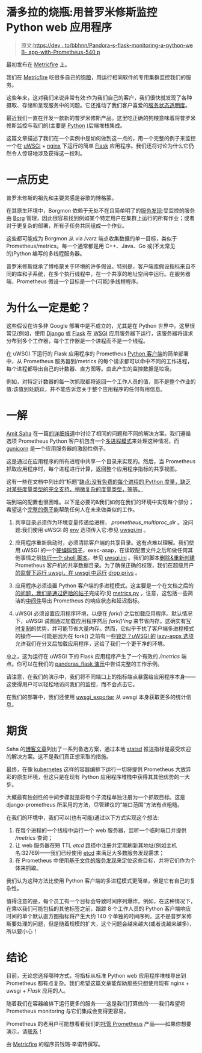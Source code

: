 # 潘多拉的烧瓶:用普罗米修斯监控 Python web 应用程序

> 原文:[https://dev . to/bbhnn/Pandora-s-flask-monitoring-a-python-we B- app-with-Prometheus-540 p](https://dev.to/bbhnn/pandora-s-flask-monitoring-a-python-web-app-with-prometheus-540p)

最初发布在 [Metricfire](https://www.metricfire.com/prometheus-tutorials/monitoring-python-web-app) 上。

我们在 [Metricfire](https://www.metricfire.com/) 吃很多自己的[狗粮](https://en.wikipedia.org/wiki/Eating_your_own_dog_food#Origin_of_the_term)，用运行相同软件的专用集群监控我们的服务。

这些年来，这对我们来说非常有效:作为我们自己的客户，我们很快就发现了各种摄取、存储和呈现服务中的问题。它还推动了我们客户喜爱的[服务状态透明度](https://www.atlassian.com/blog/statuspage/system-metrics-transparency)。

最近我们一直在开发一款新的普罗米修斯产品。这里吃正确的狗粮意味着将普罗米修斯监控与我们的(主要是 [Python](https://www.hostedgraphite.com/blog/developing-and-deploying-python-in-private-repos) )后端堆栈集成。

这篇文章描述了我们在一个实例中是如何做到这一点的，用一个完整的例子来监控一个在 [uWSGI](https://uwsgi-docs.readthedocs.io/) + [nginx](https://www.nginx.com/) 下运行的简单 [Flask](http://flask.pocoo.org/) 应用程序。我们还将讨论为什么它仍然令人惊讶地涉及获得这一权利。

# [](#a-little-history)一点历史

普罗米修斯的祖先和主要灵感是谷歌的博格蒙。

在其原生环境中，Borgmon 依赖于无处不在且简单明了的[服务发现](https://en.wikipedia.org/wiki/Service_discovery):受监控的服务由 [Borg](https://ai.google/research/pubs/pub43438) 管理，因此很容易找到例如某个特定用户在集群上运行的所有作业；或者对于更复杂的部署，所有子任务共同组成一个作业。

这些都可能成为 Borgmon 从 via /varz 端点收集数据的单一目标，类似于 Prometheus/metrics。每一个通常都是用 C++、Java、Go 或(不太常见的)Python 编写的多线程服务器。

普罗米修斯继承了博格蒙关于环境的许多假设。特别是，客户端库假设指标来自不同的库和子系统，在多个执行线程中，在一个共享的地址空间中运行。在服务器端，Prometheus 假设一个目标是一个(可能)多线程程序。

# [](#why-did-it-have-to-be-snakes)为什么一定是蛇？

这些假设在许多非 Google 部署中是不成立的，尤其是在 Python 世界中。这里很常见(例如，使用 [Django](https://www.djangoproject.com/) 或 [Flask](http://flask.pocoo.org/) 在 [WSGI](https://wsgi.readthedocs.io/en/latest/what.html) 应用服务器下运行，该服务器将请求分布到多个工作器，每个工作器是一个进程而不是一个线程。

在 uWSGI 下运行的 Flask 应用程序的 Prometheus [Python 客户端](https://github.com/prometheus/client_python)的简单部署中，从 Prometheus 服务器到/metrics 的每个请求都可以命中不同的工作进程，每个进程都导出自己的计数器、直方图等。由此产生的监控数据是垃圾。

例如，对特定计数器的每一次抓取都将返回一个工作人员的值，而不是整个作业的值:该值到处跳跃，并不能告诉您关于整个应用程序的任何有用信息。

# [](#a-solution)一解

[Amit Saha](https://echorand.me/) 在一篇[的详细报道](https://echorand.me/your-options-for-monitoring-multi-process-python-applications-with-prometheus.html)中讨论了相同的问题和不同的解决方案。我们遵循选项 Prometheus Python 客户机包含一个[多进程模式](https://github.com/prometheus/client_python#multiprocess-mode-gunicorn)来处理这种情况，而 [gunicorn](https://gunicorn.org/) 是一个应用服务器的激励性例子。

这是通过在应用程序的所有进程中共享一个目录来实现的。然后，当 Prometheus 抓取应用程序时，每个进程进行计算，返回整个应用程序指标的共享视图。

这有一些在文档中列出的“标题”[缺点:没有免费的每个进程的 Python 度量，缺乏对某些度量类型的完全支持，稍微复杂的度量类型，等等。](https://github.com/prometheus/client_python#multiprocess-mode-gunicorn)

端到端的配置也很困难。以下是必要的&我们如何在我们的环境中实现每个部分；希望这个[完整的例子](https://github.com/hostedgraphite/pandoras_flask)能帮助任何人在未来做类似的工作。

1.  共享目录必须作为环境变量传递给进程， *prometheus_multiproc_dir* 。没问题:我们使用 uWSGI 的 [env](https://uwsgi-docs.readthedocs.io/en/latest/Options.html#env) 选项传入它:参见 [uwsgi.ini](https://github.com/hostedgraphite/pandoras_flask/blob/master/conf/uwsgi.ini#L13) 。

2.  应用程序重新启动时，必须清除客户端的共享目录。这有点难以理解。我们使用 uWSGI 的一个[硬编码钩子](https://uwsgi-docs.readthedocs.io/en/latest/Hooks.html#the-hookable-uwsgi-phases)，exec-asap，在读取配置文件之后和做任何其他事情之前[执行一个 shell 脚本](https://uwsgi-docs.readthedocs.io/en/latest/Hooks.html#exec-run-shell-commands)。参见 [uwsgi.ini](https://github.com/hostedgraphite/pandoras_flask/blob/master/conf/uwsgi.ini#L14) 。我们的脚本[删除&重新创建](https://github.com/hostedgraphite/pandoras_flask/blob/master/bin/clear_prometheus_multiproc)Prometheus 客户机的共享数据目录。为了确保正确的权限，我们在超级用户[的监督下运行 uwsgi，在 uwsgi 中运行](http://supervisord.org/) [drop privs](https://github.com/hostedgraphite/pandoras_flask/blob/master/conf/uwsgi.ini#L18) 。

3.  应用程序必须设置 Python 客户端的多进程模式。这主要是一个在文档之后的[的问题，我们是通过](https://github.com/prometheus/client_python#multiprocess-mode-gunicorn)[萨哈的帖子](https://echorand.me/your-options-for-monitoring-multi-process-python-applications-with-prometheus.html)完成的:见 [metrics.py](https://github.com/hostedgraphite/pandoras_flask/blob/master/pandoras_flask/metrics.py) 。注意，这包括一些简洁的[中间件](https://github.com/hostedgraphite/pandoras_flask/blob/master/pandoras_flask/metrics.py#L17)导出 Prometheus 的响应状态和延迟指标。

4.  uWSGI 必须设置应用程序环境，以便在 *fork()* 之后加载应用程序。默认情况下，uWSGI 试图通过加载应用程序然后 *fork()'ing* 来节省内存。这确实有[写时复制](https://en.wikipedia.org/wiki/Copy-on-write)的优势，并可能节省大量内存。然而，它似乎干扰了客户端多进程模式的操作——可能是因为在 fork() 之前有一些[锁定？uWSGI 的](https://rachelbythebay.com/w/2011/06/07/forked/) [lazy-apps 选项](https://uwsgi-docs.readthedocs.io/en/latest/articles/TheArtOfGracefulReloading.html?highlight=lazy-apps#preforking-vs-lazy-apps-vs-lazy)允许我们在分叉后加载应用程序，这给了我们一个更干净的环境。

总之，这为运行在 uWSGI 下的 Flask 应用程序产生了一个有效的 */metrics* 端点。你可以在我们的 [pandoras_flask 演示](https://github.com/hostedgraphite/pandoras_flask/)中尝试完整的工作示例。

请注意，在我们的演示中，我们将不同端口上的指标端点暴露给应用程序本身——这使得用户可以轻松地访问我们的监控，而不会点击它。

在我们的部署中，我们还使用 [uwsgi_exporter](https://github.com/timonwong/uwsgi_exporter) 从 uwsgi 本身获取更多的统计信息。

# [](#futures)期货

Saha 的[博客文章](https://echorand.me/your-options-for-monitoring-multi-process-python-applications-with-prometheus.html)列出了一系列备选方案，通过本地 [statsd](https://github.com/etsy/statsd) 推送指标是最受欢迎的解决方案。这不是我们真正想采取的措施。

最终，在像 [kubernetes](https://kubernetes.io/) 这样的容器编排下运行一切将提供 Prometheus 大放异彩的原生环境，但这只是在现有 Python 应用程序堆栈中获得其其他优势的一大步。

大概最有独创性的中间步骤就是将每个子流程单独注册为一个抓取目标。这是 django-prometheus 所采用的方法，尽管建议的“端口范围”方法有点粗糙。

在我们的环境中，我们可以(也有可能)通过以下方式实现这个想法:

1.  在每个进程的一个线程中运行一个 web 服务器，监听一个临时端口并提供 */metrics* 查询；
2.  让 web 服务器在短 TTL *etcd* 路径中注册并定期刷新其地址(例如主机名:32769)——我们已经使用 [etcd](https://github.com/etcd-io/etcd) 来满足大多数服务发现需求；
3.  在 Prometheus 中使用[基于文件的服务发现](https://prometheus.io/docs/guides/file-sd/)来定位这些目标，并将它们作为个体来抓取。

我们认为这种方法比使用 Python 客户端的多进程模式更简单，但是它有自己的复杂性。

值得注意的是，每个员工有一个目标会导致时间序列爆炸。例如，在这种情况下，在乘以我们可能包括的其他标签之前，跟踪 8 个工作人员的 Python 客户端响应时间的单个默认直方图指标将产生大约 140 个单独的时间序列。这不是普罗米修斯要处理的问题，但是随着规模的扩大，这个问题会越来越大(或者说越来越多)，所以要小心！

# [](#conclusion)结论

目前，无论您选择哪种方式，将指标从标准 Python web 应用程序堆栈导出到 Prometheus 都有点复杂。我们希望这篇文章能帮助那些只想使用现有 nginx + uwsgi + *Flask* 应用的人。

随着我们在容器编排下运行更多的服务——这是我们打算做的——我们希望将 Prometheus monitoring 与它们集成会变得更容易。

Prometheus 的老用户可能想看看我们的[托管 Prometheus](https://www.metricfire.com/hosted-prometheus) 产品——如果你想要演示，请[联系](https://www.metricfire.com)！

由 [Metricfire](https://www.metricfire.com) 的程序员钱璐·辛诺特撰写。